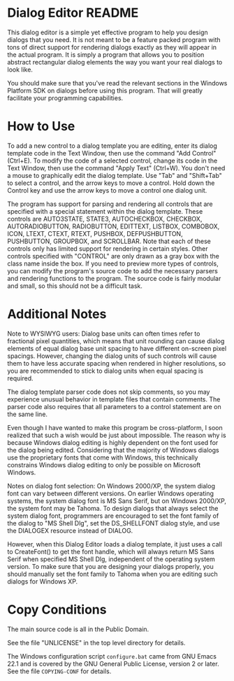 Dialog Editor README
====================

This dialog editor is a simple yet effective program to help you
design dialogs that you need.  It is not meant to be a feature packed
program with tons of direct support for rendering dialogs exactly as
they will appear in the actual program.  It is simply a program that
allows you to position abstract rectangular dialog elements the way
you want your real dialogs to look like.

You should make sure that you've read the relevant sections in the
Windows Platform SDK on dialogs before using this program.  That will
greatly facilitate your programming capabilities.

How to Use
==========

To add a new control to a dialog template you are editing, enter its
dialog template code in the Text Window, then use the command "Add
Control" (Ctrl+E).  To modify the code of a selected control, change
its code in the Text Window, then use the command "Apply Text"
(Ctrl+W).  You don't need a mouse to graphically edit the dialog
template.  Use "Tab" and "Shift+Tab" to select a control, and the
arrow keys to move a control.  Hold down the Control key and use the
arrow keys to move a control one dialog unit.

The program has support for parsing and rendering all controls that
are specified with a special statement within the dialog template.
These controls are AUTO3STATE, STATE3, AUTOCHECKBOX, CHECKBOX,
AUTORADIOBUTTON, RADIOBUTTON, EDITTEXT, LISTBOX, COMBOBOX, ICON,
LTEXT, CTEXT, RTEXT, PUSHBOX, DEFPUSHBUTTON, PUSHBUTTON, GROUPBOX, and
SCROLLBAR.  Note that each of these controls only has limited support
for rendering in certain styles.  Other controls specified with
"CONTROL" are only drawn as a gray box with the class name inside the
box.  If you need to preview more types of controls, you can modify
the program's source code to add the necessary parsers and rendering
functions to the program.  The source code is fairly modular and
small, so this should not be a difficult task.

Additional Notes
================

Note to WYSIWYG users: Dialog base units can often times refer to
fractional pixel quantities, which means that unit rounding can cause
dialog elements of equal dialog base unit spacing to have different
on-screen pixel spacings.  However, changing the dialog units of such
controls will cause them to have less accurate spacing when rendered
in higher resolutions, so you are recommended to stick to dialog units
when equal spacing is required.

The dialog template parser code does not skip comments, so you may
experience unusual behavior in template files that contain comments.
The parser code also requires that all parameters to a control
statement are on the same line.

Even though I have wanted to make this program be cross-platform, I
soon realized that such a wish would be just about impossible.  The
reason why is because Windows dialog editing is highly dependent on
the font used for the dialog being edited.  Considering that the
majority of Windows dialogs use the proprietary fonts that come with
Windows, this technically constrains Windows dialog editing to only be
possible on Microsoft Windows.

Notes on dialog font selection: On Windows 2000/XP, the system dialog
font can vary between different versions.  On earlier Windows
operating systems, the system dialog font is MS Sans Serif, but on
Windows 2000/XP, the system font may be Tahoma.  To design dialogs
that always select the system dialog font, programmers are encouraged
to set the font family of the dialog to "MS Shell Dlg", set the
DS_SHELLFONT dialog style, and use the DIALOGEX resource instead of
DIALOG.

However, when this Dialog Editor loads a dialog template, it just uses
a call to CreateFont() to get the font handle, which will always
return MS Sans Serif when specified MS Shell Dlg, independent of the
operating system version.  To make sure that you are designing your
dialogs properly, you should manually set the font family to Tahoma
when you are editing such dialogs for Windows XP.

Copy Conditions
===============

The main source code is all in the Public Domain.

See the file "UNLICENSE" in the top level directory for details.

The Windows configuration script `configure.bat` came from GNU Emacs
22.1 and is covered by the GNU General Public License, version 2 or
later.  See the file `COPYING-CONF` for details.
